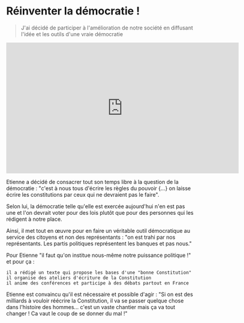 # Réinventer la démocratie !

> J'ai décidé de participer à l'amélioration de notre société en diffusant l'idée et les outils d'une vraie démocratie

<iframe src="https://player.vimeo.com/video/149499342" width="620" height="348" frameborder="0" webkitallowfullscreen mozallowfullscreen allowfullscreen></iframe>

Etienne a décidé de consacrer tout son temps libre à la question de la démocratie : "c'est à nous tous d'écrire les règles du pouvoir {...} on laisse écrire les constitutions par ceux qui ne devraient pas le faire".

Selon lui, la démocratie telle qu'elle est exercée aujourd'hui n'en est pas une et l'on devrait voter pour des lois plutôt que pour des personnes qui les rédigent à notre place.

Ainsi, il met tout en œuvre pour en faire un véritable outil démocratique au service des citoyens et non des représentants : "on est trahi par nos représentants. Les partis politiques représentent les banques et pas nous."

Pour Etienne "il faut qu'on institue nous-même notre puissance politique !" et pour ça :

    il a rédigé un texte qui propose les bases d'une "bonne Constitution"
    il organise des ateliers d'écriture de la Constitution
    il anime des conférences et participe à des débats partout en France

Etienne est convaincu qu'il est nécessaire et possible d'agir : "Si on est des milliards à vouloir réécrire la Constitution, il va se passer quelque chose dans l'histoire des hommes... c'est un vaste chantier mais ça va tout changer ! Ca vaut le coup de se donner du mal !"
